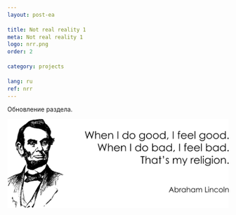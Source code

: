 ```yaml
---
layout: post-ea

title: Not real reality 1
meta: Not real reality 1
logo: nrr.png
order: 2

category: projects

lang: ru
ref: nrr
---
```


Обновление раздела.

<a data-fancybox="gallery" href="/img/programming/Lincoln.png"><img src="/img/programming/Lincoln.png" alt=""></a>
